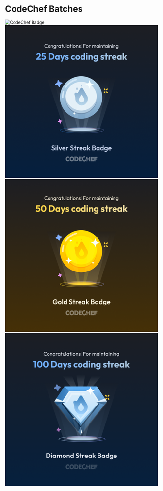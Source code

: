 # CodeChef Batches

![CodeChef Badge](codeChefChallange/assets/CodeChefBadge(Bronze).png)
![CodeChef Badge](assets/CodeChefBadge(Silver).png)
![CodeChef Badge](assets/CodeChefBadge(Gold).png)
![CodeChef Badge](assets/CodeChefBadge(Diamond).png)
